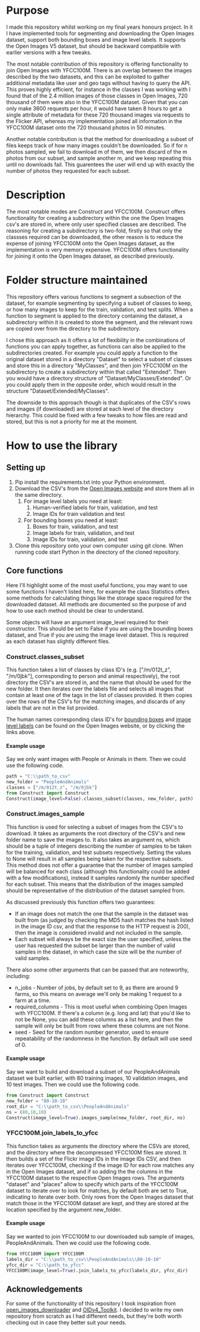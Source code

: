 # Purpose
I made this repository whilst working on my final years honours project. In it I have implemented tools for segmenting 
and downloading the Open Images dataset, support both bounding boxes and image level labels. It supports the Open Images 
V5 dataset, but should be backward compatibile with earlier versions with a few tweaks.

The most notable contribution of this repository is offering functionality to join Open Images with YFCC100M. There is an overlap between the images described by the two datasets, and this can be exploited to gather additional metadata like user and geo tags without 
having to query the API. This proves highly efficient, for instance in the classes I was working with I found that of the 
2.4 million images of those classes in Open Images, 720 thousand of them were also in the YFCC100M dataset. Given that
you can only make 3600 requests per hour, it would have taken 8 hours to get a single attribute of metadata for these 720 thousand
images via requests to the Flicker API, whereas my implementation joined all information in the YFCC100M dataset onto the
 720 thousand photos in 50 minutes.
 
Another notable contribution is that the method for downloading a subset of files keeps track of how many images couldn't be downloaded.
So if for n photos sampled, we fail to download m of them, we then discard of the m photos from our subset, and sample another m, and we
keep repeating this until no downloads fail. This guarentees the user will end up with exactly the number of photos they requested for each
subset.

# Description

The most notable modes are Construct and YFCC100M. Construct offers functionality for creating a subdirectory within the
one the Open Images csv's are stored in, where only user specified classes are described. The reasoning for creating a 
subdirectory is two-fold, firstly so that only the classses required can be downloaded, the other reason is to reduce the
expense of joining YFCC100M onto the Open Images dataset, as the implementation is very memory expensive. YFCC100M offers
functionality for joining it onto the Open Images dataset, as described previously.

# Folder structure maintained

This repository offers various functions to segment a subsection of the dataset, for example segmenting by specifying 
a subset of classes to keep, or how many images to keep for the train, validation, and test splits. When a function to segment is 
applied to the directory containing the dataset, a subdirectory within it is created to store the segment, and the 
relevant rows are copied over from the directory to the subdirectory.

I chose this approach as it offers a lot of flexibility in the combinations of functions you can apply together, as 
functions can also be applied to the subdirectories created. For example you could apply a function to the original
dataset stored in a directory "Dataset" to select a subset of classes and store this in a directory "MyClasses", and then
join YFCC100M on the subdirectory to create a subdirectory within that called "Extended". Then you would have a directory
 structure of "Dataset/MyClasses/Extended". Or you could apply them in the opposite order, which would result in the 
 structure "Dataset/Extended/MyClasses".

The downside to this approach though is that duplicates of the CSV's rows and images (if downloaded) are stored at each
level of the directory hierarchy. This could be fixed with a few tweaks to how files are read and stored, but this is not
a priority for me at the moment.

# How to use the library

## Setting up

1. Pip install the requirements.txt into your Python environment.
2. Download the CSV's from the [Open Images website](https://storage.googleapis.com/openimages/web/download.html) and 
store them all in the same directory.
    1. For image level labels you need at least:
        1. Human-verified labels for train, validation, and test
        2. Image IDs for train validation and test
    2. For bounding boxes you need at least:
        1. Boxes for train, validation, and test
        2. Image labels for train, validation, and test
        3. Image IDs for train, validation, and test
3. Clone this repository onto your own computer using git clone. When running code start Python in the directory
of the cloned repository.

## Core functions

Here I'll highlight some of the most useful functions, you may want to use some functions I haven't listed here, for
example the class Statistics offers some methods for calculating things like the storage space required for the 
downloaded dataset. All methods are documented so the purpose of and how to use each method should be clear to 
understand.

Some objects will have an argument image_level required for their constructor. This should be set to False if you are
using the bounding boxes dataset, and True if you are using the image level dataset. This is required as each dataset
has slightly different files.

### Construct.classes_subset

This function takes a list of classes by class ID's (e.g. ["/m/012t_z", "/m/0jbk"], corresponding to person and animal
respectively), the root directory the CSV's are stored in, and the name that should be used for the new folder. It then
iterates over the labels file and selects all images that contain at least one of the tags in the list of classes 
provided. It then copies over the rows of the CSV's for the matching images, and discards of any labels that are not in
the list provided. 

The human names corresponding class ID's for 
[bounding boxes](https://storage.googleapis.com/openimages/v5/class-descriptions-boxable.csv) and
[image level labels](https://storage.googleapis.com/openimages/v5/class-descriptions.csv) can be found on the Open 
Images website, or by clicking the links above.

#### Example usage

Say we only want images with People or Animals in them. Then we could use the following code.

```python
path = "C:\\path_to_csv"
new_folder = "PeopleAndAnimals"
classes = ["/m/012t_z", "/m/0jbk"]
from Construct import Construct
Construct(image_level=False).classes_subset(classes, new_folder, path)
```

### Construct.images_sample

This function is used for selecting a subset of images from the CSV's to download. It takes as arguments the root
directory of the CSV's and new folder name to save the images to. It also takes an argument ns, which should be a tuple
of integers describing the number of samples to be taken for the training, validation, and test subsets respectively. 
Setting the values to None will result in all samples being taken for the respective subsets. This method does not offer
a guarantee that the number of images sampled will be balanced for each class (although this functionality could be 
added with a few modifications), instead it samples randomly the number specified for each subset. This means that the
distribution of the images sampled should be representative of the distribution of the dataset sampled from.

As discussed previously this function offers two guarantees:
* If an image does not match the one that the sample in the dataset was built from (as judged by checking the MD5 hash
matches the hash listed in the image ID csv, and that the response to the HTTP request is 200), then the image is
considered invalid and not included in the sample.
* Each subset will always be the exact size the user specified, unless the user has requested the subset be larger than
the number of valid samples in the dataset, in which case the size will be the number of valid samples.

There also some other arguments that can be passed that are noteworthy, including:

* n_jobs - Number of jobs, by default set to 9, as there are around 9 farms, so this means on average we'll only be 
making 1 request to a farm at a time.
* required_columns - This is most useful when combining Open Images with YFCC100M. If there's a column (e.g. long and 
lat) that you'd like to not be None, you can add these columns as a list here, and then the sample will only be built
from rows where these columns are not None.
* seed - Seed for the random number generator, used to ensure repeatability of the randomness in the function. By default
 will use seed of 0.
 
#### Example usage

Say we want to build and download a subset of our PeopleAndAnimals dataset we built earlier, with 80 training
images, 10 validation images, and 10 test images. Then we could use the following code.

```python
from Construct import Construct
new_folder = "80-10-10"
root_dir = "C:\\path_to_csv\\PeopleAndAnimals"
ns = (80,10,10)
Construct(image_level=True).images_sample(new_folder, root_dir, ns)
```

### YFCC100M.join_labels_to_yfcc

This function takes as arguments the directory where the CSVs are stored, and the directory where the decompressed 
YFCC100M files are stored. It then builds a set of the Flickr image IDs in the image IDs CSV, and then iterates over 
YFCC100M, checking if the image ID for each row matches any in the Open Images dataset, and if so adding the the columns
in the YFCC100M dataset to the respective Open Images rows. The arguments "dataset" and "places" allow to specify which
parts of the YFCC100M dataset to iterate over to look for matches, by default both are set to True, indicating to 
iterate over both. Only rows from the Open Images dataset that match those in the YFCC100M dataset are kept, and they
are stored at the location specified by the argument new_folder.

#### Example usage

Say we wanted to join YFCC100M to our downloaded sub sample of images, PeopleAndAnimals. Then we could use the following
code.

```python
from YFCC100M import YFCC100M
labels_dir = "C:\\path_to_csv\\PeopleAndAnimals\\80-10-10"
yfcc_dir = "C:\\path_to_yfcc"
YFCC100M(image_level=True).join_labels_to_yfcc(labels_dir, yfcc_dir)
```

## Acknowledgements

For some of the functionality of this repository I took inspiration from 
[open_images_downloader](https://github.com/dnuffer/open_images_downloader) and
[OIDv4_Toolkit](https://github.com/EscVM/OIDv4_ToolKit). I decided to write my own repository from scratch as I had 
different needs, but they're both worth checking out in case they better suit your needs.